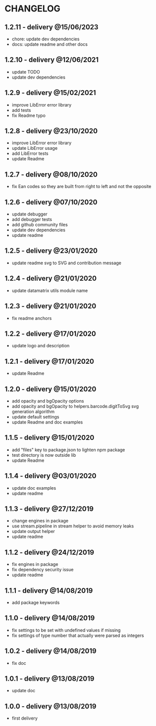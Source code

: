 # CHANGELOG

## 1.2.11 - delivery @15/06/2023

- chore: update dev dependencies
- docs: update readme and other docs

## 1.2.10 - delivery @12/06/2021

- update TODO
- update dev dependencies

## 1.2.9 - delivery @15/02/2021

- improve LibError error library
- add tests
- fix Readme typo

## 1.2.8 - delivery @23/10/2020

- improve LibError error library
- update LibError usage
- add LibError tests
- update Readme

## 1.2.7 - delivery @08/10/2020

- fix Ean codes so they are built from right to left and not the opposite

## 1.2.6 - delivery @07/10/2020

- update debugger
- add debugger tests
- add github community files
- update dev dependencies
- update readme

## 1.2.5 - delivery @23/01/2020

- update readme svg to SVG and contribution message

## 1.2.4 - delivery @21/01/2020

- update datamatrix utils module name

## 1.2.3 - delivery @21/01/2020

- fix readme anchors

## 1.2.2 - delivery @17/01/2020

- update logo and description

## 1.2.1 - delivery @17/01/2020

- update Readme

## 1.2.0 - delivery @15/01/2020

- add opacity and bgOpacity options
- add opacity and bgOpacity to helpers.barcode.digitToSvg svg generation algorithm
- update default settings
- update Readme and doc examples

## 1.1.5 - delivery @15/01/2020

- add "files" key to package.json to lighten npm package
- test directory is now outside lib
- update Readme

## 1.1.4 - delivery @03/01/2020

- update doc examples
- update readme

## 1.1.3 - delivery @27/12/2019

- change engines in package
- use stream.pipeline in stream helper to avoid memory leaks
- update output helper
- update readme

## 1.1.2 - delivery @24/12/2019

- fix engines in package
- fix dependency security issue
- update readme

## 1.1.1 - delivery @14/08/2019

- add package keywords

## 1.1.0 - delivery @14/08/2019

- fix settings to be set with undefined values if missing
- fix settings of type number that actually were parsed as integers

## 1.0.2 - delivery @14/08/2019

- fix doc

## 1.0.1 - delivery @13/08/2019

- update doc

## 1.0.0 - delivery @13/08/2019

- first delivery
